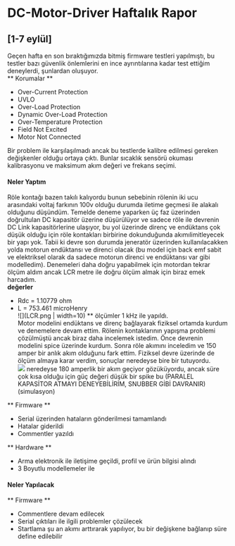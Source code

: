 # DC-Motor-Driver Haftalık Rapor 
## [1-7 eylül]
Geçen hafta en son bıraktığımızda bitmiş firmware testleri yapılmıştı, bu testler bazı güvenlik önlemlerini en ince ayrıntılarına kadar test ettiğim deneylerdi, şunlardan oluşuyor.  
** Korumalar **

 - Over-Current Protection
 - UVLO
 - Over-Load Protection
 - Dynamic Over-Load Protection
 - Over-Temperature Protection
 - Field Not Excited
 - Motor Not Connected

Bir problem ile karşılaşılmadı ancak bu testlerde kalibre edilmesi gereken değişkenler olduğu ortaya çıktı. Bunlar sıcaklık sensörü okuması kalibrasyonu ve maksimum akım değeri ve frekans seçimi.

#### Neler Yaptım

Röle kontağı bazen takılı kalıyordu bunun sebebinin rölenin iki ucu arasındaki voltaj farkının 100v olduğu durumda iletime geçmesi ile alakalı olduğunu düşündüm. Temelde deneme yaparken üç faz üzerinden doğrultulan DC kapasitör üzerine düşürülüyor ve sadece röle ile devrenin DC Link kapasitörlerine ulaşıyor, bu yol üzerinde direnç ve endüktans çok düşük olduğu için röle kontakları birbirine dokunduğunda akımılimitleyecek bir yapı yok. Tabii ki devre son durumda jeneratör üzerinden kullanılacakken yolda motorun endüktansı ve direnci olacak (bu model için back emf sabit ve elektriksel olarak da sadece motorun direnci ve endüktansı var gibi modelledim). Denemeleri daha doğru yapabilmek için motordan tekrar ölçüm aldım ancak LCR metre ile doğru ölçüm almak için biraz emek harcadım.  
**değerler**  
- Rdc = 1.10779 ohm  
- L = 753.461 microHenry  
![](LCR.png | width=10)
** ölçümler 1 kHz ile yapıldı.  
Motor modelini endüktans ve direnç bağlayarak fiziksel ortamda kurdum ve denemelere devam ettim. Rölenin kontaklarının yapışma problemi çözülmüştü ancak biraz daha incelemek istedim. Önce devrenin modelini spice üzerinde kurdum. Sonra röle akımını inceledim ve 150 amper bir anlık akım olduğunu fark ettim. Fiziksel devre üzerinde de ölçüm almaya karar verdim, sonuçlar neredeyse bire bir tutuyordu.  
![](Spike.png)
neredeyse 180 amperlik bir akım geçiyor gözüküyordu, ancak süre çok kısa olduğu için güç değeri düşük bir spike bu (PARALEL KAPASİTOR ATMAYI DENEYEBİLİRİM, SNUBBER GİBİ DAVRANIR)(simulasyon)
  
  
** Firmware **  
- Serial üzerinden hataların gönderilmesi tamamlandı  
- Hatalar giderildi  
- Commentler yazıldı  

** Hardware **  
- Arma elektronik ile iletişime geçildi, profil ve ürün bilgisi alındı  
- 3 Boyutlu modellemeler ile


#### Neler Yapılacak  
** Firmware **  
- Commentlere devam edilecek  
- Serial çıktıları ile ilgili problemler çözülecek  
- Startlama şu an akımı arttırarak yapılıyor, bu bir değişkene bağlanıp süre define edilebilir



 
